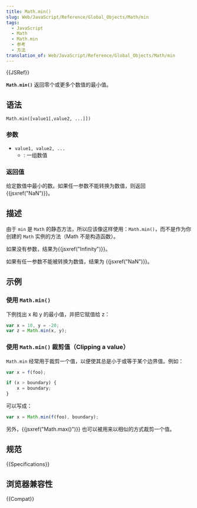 ```yaml
---
title: Math.min()
slug: Web/JavaScript/Reference/Global_Objects/Math/min
tags:
  - JavaScript
  - Math
  - Math.min
  - 参考
  - 方法
translation_of: Web/JavaScript/Reference/Global_Objects/Math/min
---
```

{{JSRef}}

**`Math.min()`** 返回零个或更多个数值的最小值。

## 语法

```plain
Math.min([value1[,value2, ...]])
```

### 参数

- `value1, value2, ...`
  - : 一组数值

### 返回值

给定数值中最小的数。如果任一参数不能转换为数值，则返回{{jsxref("NaN")}}。

## 描述

由于 `min` 是 `Math` 的静态方法，所以应该像这样使用：`Math.min()`，而不是作为你创建的 `Math` 实例的方法（Math 不是构造函数）。

如果没有参数，结果为{{jsxref("Infinity")}}。

如果有任一参数不能被转换为数值，结果为 {{jsxref("NaN")}}。

## 示例

### 使用 `Math.min()`

下例找出 x 和 y 的最小值，并把它赋值给 z：

```js
var x = 10, y = -20;
var z = Math.min(x, y);
```

### 使用 `Math.min()` 裁剪值（Clipping a value）

`Math.min` 经常用于裁剪一个值，以便使其总是小于或等于某个边界值。例如：

```js
var x = f(foo);

if (x > boundary) {
    x = boundary;
}
```

可以写成：

```js
var x = Math.min(f(foo), boundary);
```

另外，{{jsxref("Math.max()")}} 也可以被用来以相似的方式裁剪一个值。

## 规范

{{Specifications}}

## 浏览器兼容性

{{Compat}}
